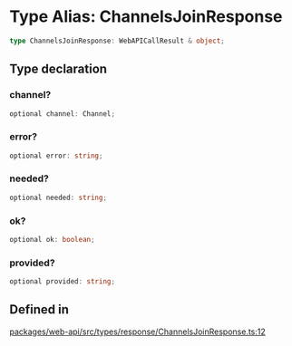 # Type Alias: ChannelsJoinResponse

```ts
type ChannelsJoinResponse: WebAPICallResult & object;
```

## Type declaration

### channel?

```ts
optional channel: Channel;
```

### error?

```ts
optional error: string;
```

### needed?

```ts
optional needed: string;
```

### ok?

```ts
optional ok: boolean;
```

### provided?

```ts
optional provided: string;
```

## Defined in

[packages/web-api/src/types/response/ChannelsJoinResponse.ts:12](https://github.com/slackapi/node-slack-sdk/blob/main/packages/web-api/src/types/response/ChannelsJoinResponse.ts#L12)
